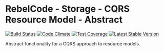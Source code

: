 # RebelCode - Storage - CQRS Resource Model - Abstract

[![Build Status](https://travis-ci.org/Rebelcode/cqrs-resource-model-abstract.svg?branch=master)](https://travis-ci.org/Rebelcode/cqrs-resource-model-abstract)
[![Code Climate](https://codeclimate.com/github/Rebelcode/cqrs-resource-model-abstract/badges/gpa.svg)](https://codeclimate.com/github/Rebelcode/cqrs-resource-model-abstract)
[![Test Coverage](https://codeclimate.com/github/Rebelcode/cqrs-resource-model-abstract/badges/coverage.svg)](https://codeclimate.com/github/Rebelcode/cqrs-resource-model-abstract/coverage)
[![Latest Stable Version](https://poser.pugx.org/rebelcode/cqrs-resource-model-abstract/version)](https://packagist.org/packages/rebelcode/cqrs-resource-model-abstract)

Abstract functionality for a CQRS approach to resource models.

